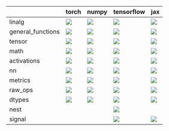 |                   | torch                                                                                                                                                           | numpy                                                                                                                                                           | tensorflow                                                                                                                                                      | jax                                                                                                                                                             |
|:------------------|:----------------------------------------------------------------------------------------------------------------------------------------------------------------|:----------------------------------------------------------------------------------------------------------------------------------------------------------------|:----------------------------------------------------------------------------------------------------------------------------------------------------------------|:----------------------------------------------------------------------------------------------------------------------------------------------------------------|
| linalg            | <a href="Tensorflow Frontend/submodules/linalg.md" rel="noopener noreferrer" target="_blank"><img src=https://img.shields.io/badge/-failure-red></a>            | <a href="Tensorflow Frontend/submodules/linalg.md" rel="noopener noreferrer" target="_blank"><img src=https://img.shields.io/badge/-failure-red></a>            | <a href="Tensorflow Frontend/submodules/linalg.md" rel="noopener noreferrer" target="_blank"><img src=https://img.shields.io/badge/-success-success></a>        | <a href="Tensorflow Frontend/submodules/linalg.md" rel="noopener noreferrer" target="_blank"><img src=https://img.shields.io/badge/-failure-red></a>            |
| general_functions | <a href="Tensorflow Frontend/submodules/general_functions.md" rel="noopener noreferrer" target="_blank"><img src=https://img.shields.io/badge/-failure-red></a> | <a href="Tensorflow Frontend/submodules/general_functions.md" rel="noopener noreferrer" target="_blank"><img src=https://img.shields.io/badge/-failure-red></a> | <a href="Tensorflow Frontend/submodules/general_functions.md" rel="noopener noreferrer" target="_blank"><img src=https://img.shields.io/badge/-failure-red></a> | <a href="Tensorflow Frontend/submodules/general_functions.md" rel="noopener noreferrer" target="_blank"><img src=https://img.shields.io/badge/-failure-red></a> |
| tensor            | <a href="Tensorflow Frontend/submodules/tensor.md" rel="noopener noreferrer" target="_blank"><img src=https://img.shields.io/badge/-failure-red></a>            | <a href="Tensorflow Frontend/submodules/tensor.md" rel="noopener noreferrer" target="_blank"><img src=https://img.shields.io/badge/-failure-red></a>            | <a href="Tensorflow Frontend/submodules/tensor.md" rel="noopener noreferrer" target="_blank"><img src=https://img.shields.io/badge/-failure-red></a>            | <a href="Tensorflow Frontend/submodules/tensor.md" rel="noopener noreferrer" target="_blank"><img src=https://img.shields.io/badge/-failure-red></a>            |
| math              | <a href="Tensorflow Frontend/submodules/math.md" rel="noopener noreferrer" target="_blank"><img src=https://img.shields.io/badge/-failure-red></a>              | <a href="Tensorflow Frontend/submodules/math.md" rel="noopener noreferrer" target="_blank"><img src=https://img.shields.io/badge/-failure-red></a>              | <a href="Tensorflow Frontend/submodules/math.md" rel="noopener noreferrer" target="_blank"><img src=https://img.shields.io/badge/-failure-red></a>              | <a href="Tensorflow Frontend/submodules/math.md" rel="noopener noreferrer" target="_blank"><img src=https://img.shields.io/badge/-failure-red></a>              |
| activations       | <a href="Tensorflow Frontend/submodules/activations.md" rel="noopener noreferrer" target="_blank"><img src=https://img.shields.io/badge/-success-success></a>   | <a href="Tensorflow Frontend/submodules/activations.md" rel="noopener noreferrer" target="_blank"><img src=https://img.shields.io/badge/-success-success></a>   | <a href="Tensorflow Frontend/submodules/activations.md" rel="noopener noreferrer" target="_blank"><img src=https://img.shields.io/badge/-failure-red></a>       | <a href="Tensorflow Frontend/submodules/activations.md" rel="noopener noreferrer" target="_blank"><img src=https://img.shields.io/badge/-failure-red></a>       |
| nn                | <a href="Tensorflow Frontend/submodules/nn.md" rel="noopener noreferrer" target="_blank"><img src=https://img.shields.io/badge/-failure-red></a>                | <a href="Tensorflow Frontend/submodules/nn.md" rel="noopener noreferrer" target="_blank"><img src=https://img.shields.io/badge/-failure-red></a>                | <a href="Tensorflow Frontend/submodules/nn.md" rel="noopener noreferrer" target="_blank"><img src=https://img.shields.io/badge/-failure-red></a>                | <a href="Tensorflow Frontend/submodules/nn.md" rel="noopener noreferrer" target="_blank"><img src=https://img.shields.io/badge/-failure-red></a>                |
| metrics           | <a href="Tensorflow Frontend/submodules/metrics.md" rel="noopener noreferrer" target="_blank"><img src=https://img.shields.io/badge/-failure-red></a>           | <a href="Tensorflow Frontend/submodules/metrics.md" rel="noopener noreferrer" target="_blank"><img src=https://img.shields.io/badge/-failure-red></a>           | <a href="Tensorflow Frontend/submodules/metrics.md" rel="noopener noreferrer" target="_blank"><img src=https://img.shields.io/badge/-failure-red></a>           | <a href="Tensorflow Frontend/submodules/metrics.md" rel="noopener noreferrer" target="_blank"><img src=https://img.shields.io/badge/-failure-red></a>           |
| raw_ops           | <a href="Tensorflow Frontend/submodules/raw_ops.md" rel="noopener noreferrer" target="_blank"><img src=https://img.shields.io/badge/-failure-red></a>           | <a href="Tensorflow Frontend/submodules/raw_ops.md" rel="noopener noreferrer" target="_blank"><img src=https://img.shields.io/badge/-failure-red></a>           | <a href="Tensorflow Frontend/submodules/raw_ops.md" rel="noopener noreferrer" target="_blank"><img src=https://img.shields.io/badge/-failure-red></a>           | <a href="Tensorflow Frontend/submodules/raw_ops.md" rel="noopener noreferrer" target="_blank"><img src=https://img.shields.io/badge/-failure-red></a>           |
| dtypes            | <a href="Tensorflow Frontend/submodules/dtypes.md" rel="noopener noreferrer" target="_blank"><img src=https://img.shields.io/badge/-failure-red></a>            | <a href="Tensorflow Frontend/submodules/dtypes.md" rel="noopener noreferrer" target="_blank"><img src=https://img.shields.io/badge/-failure-red></a>            | <a href="Tensorflow Frontend/submodules/dtypes.md" rel="noopener noreferrer" target="_blank"><img src=https://img.shields.io/badge/-failure-red></a>            | <a href="Tensorflow Frontend/submodules/dtypes.md" rel="noopener noreferrer" target="_blank"><img src=https://img.shields.io/badge/-failure-red></a>            |
| nest              |                                                                                                                                                                 |                                                                                                                                                                 | <a href="Tensorflow Frontend/submodules/nest.md" rel="noopener noreferrer" target="_blank"><img src=https://img.shields.io/badge/-failure-red></a>              |                                                                                                                                                                 |
| signal            |                                                                                                                                                                 |                                                                                                                                                                 | <a href="Tensorflow Frontend/submodules/signal.md" rel="noopener noreferrer" target="_blank"><img src=https://img.shields.io/badge/-failure-red></a>            | <a href="Tensorflow Frontend/submodules/signal.md" rel="noopener noreferrer" target="_blank"><img src=https://img.shields.io/badge/-failure-red></a>            |
